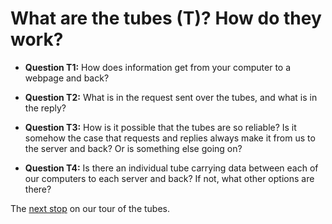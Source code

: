# What are the tubes (T)? How do they work?

- **Question T1:** How does information get from your computer to a webpage and back?

- **Question T2:** What is in the request sent over the tubes, and what is in the reply?

- **Question T3:** How is it possible that the tubes are so reliable?
	Is it somehow the case that requests and replies always make it from us to the server and back?
	Or is something else going on?

- **Question T4:** Is there an individual tube carrying data between each of our computers to each server and back?
	If not, what other options are there?

The [next stop](./w.md) on our tour of the tubes.
